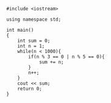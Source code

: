     #include <iostream>

    using namespace std;

    int main()
    {
        int sum = 0;
        int n = 1;
        while(n < 1000){
            if(n % 3 == 0 | n % 5 == 0){
                sum += n;
            }
            n++;
        }
        cout << sum;
        return 0;
    }
